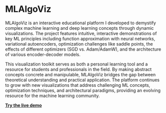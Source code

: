 # MLAlgoViz

MLAlgoViz is an interactive educational platform I developed to demystify complex machine learning and deep learning concepts through dynamic visualizations. The project features intuitive, interactive demonstrations of key ML principles including function approximation with neural networks, variational autoencoders, optimization challenges like saddle points, the effects of different optimizers (SGD vs. Adam/AdamW), and the architecture of various encoder-decoder models.

This visualization toolkit serves as both a personal learning tool and a resource for students and professionals in the field. By making abstract concepts concrete and manipulable, MLAlgoViz bridges the gap between theoretical understanding and practical application. The platform continues to grow with new visualizations that address challenging ML concepts, optimization techniques, and architectural paradigms, providing an evolving resource for the machine learning community.

**[Try the live demo](https://ynyeh0221.github.io/MLAlgoViz/)**
